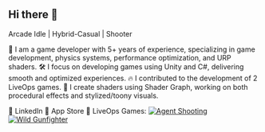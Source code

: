 ## Hi there 👋

Arcade Idle | Hybrid-Casual | Shooter

🎯 I am a game developer with 5+ years of experience, specializing in game development, physics systems, performance optimization, and URP shaders.
🛠️ I focus on developing games using Unity and C#, delivering smooth and optimized experiences.
🔥 I contributed to the development of 2 LiveOps games.
🎨 I create shaders using Shader Graph, working on both procedural effects and stylized/toony visuals.

🔗 LinkedIn
📱 App Store
🎯 LiveOps Games:
[![Agent Shooting](https://img.shields.io/badge/Agent_Shooting-Play_Store-blue?style=for-the-badge&logo=google-play)](https://play.google.com/store/apps/details?id=com.hitman.agent.shooting&hl=en_US)  
[![Wild Gunfighter](https://img.shields.io/badge/Wild_Gunfighter-Play_Store-blue?style=for-the-badge&logo=google-play)](https://play.google.com/store/apps/details?id=com.mg.wild.gunfighter.west.sniper&hl=en_ZA)

